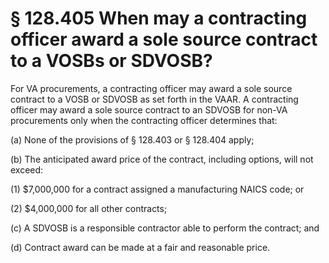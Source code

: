# § 128.405   When may a contracting officer award a sole source contract to a VOSBs or SDVOSB?

For VA procurements, a contracting officer may award a sole source contract to a VOSB or SDVOSB as set forth in the VAAR. A contracting officer may award a sole source contract to an SDVOSB for non-VA procurements only when the contracting officer determines that:


(a) None of the provisions of § 128.403 or § 128.404 apply;


(b) The anticipated award price of the contract, including options, will not exceed:


(1) $7,000,000 for a contract assigned a manufacturing NAICS code; or


(2) $4,000,000 for all other contracts;


(c) A SDVOSB is a responsible contractor able to perform the contract; and


(d) Contract award can be made at a fair and reasonable price.







